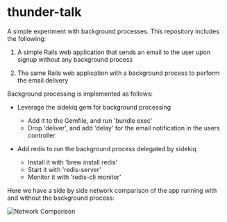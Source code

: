 # thunder-talk

A simple experiment with background processes. This repository includes the following:

1. A simple Rails web application that sends an email to the user upon signup without any background process

2. The same Rails web application with a background process to perform the email delivery

Background processing is implemented as follows:

* Leverage the sidekiq gem for background processing
  * Add it to the Gemfile, and run 'bundle exec'
  * Drop 'deliver', and add 'delay' for the email notification in the users controller

* Add redis to run the background process delegated by sidekiq
  * Install it with 'brew install redis'
  * Start it with 'redis-server'
  * Monitor it with 'redis-cli monitor'

Here we have a side by side network comparison of the app running with and without the background process:

![Network Comparison](./SideBySideComparison.png)
